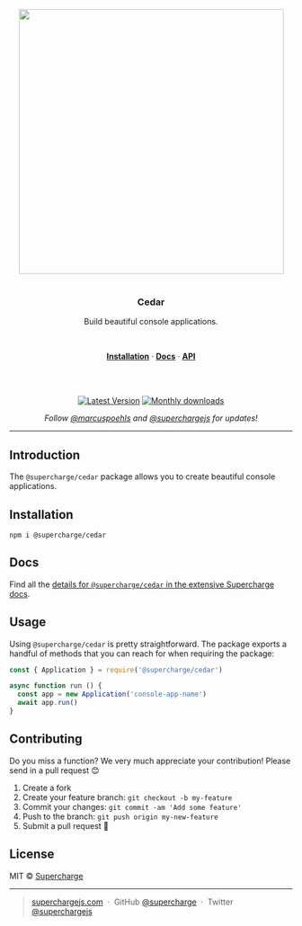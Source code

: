 <div align="center">
  <a href="https://superchargejs.com">
    <img width="471" style="max-width:100%;" src="https://superchargejs.com/images/supercharge-text.svg" />
  </a>
  <br/>
  <br/>
  <p>
    <h3>Cedar</h3>
  </p>
  <p>
    Build beautiful console applications.
  </p>
  <br/>
  <p>
    <a href="#installation"><strong>Installation</strong></a> ·
    <a href="#docs"><strong>Docs</strong></a> ·
    <a href="#api"><strong>API</strong></a>
  </p>
  <br/>
  <br/>
  <p>
    <a href="https://www.npmjs.com/package/@supercharge/cedar"><img src="https://img.shields.io/npm/v/@supercharge/cedar.svg" alt="Latest Version"></a>
    <a href="https://www.npmjs.com/package/@supercharge/cedar"><img src="https://img.shields.io/npm/dm/@supercharge/cedar.svg" alt="Monthly downloads"></a>
  </p>
  <p>
    <em>Follow <a href="http://twitter.com/marcuspoehls">@marcuspoehls</a> and <a href="http://twitter.com/superchargejs">@superchargejs</a> for updates!</em>
  </p>
</div>

---

## Introduction
The `@supercharge/cedar` package allows you to create beautiful console applications.


## Installation

```
npm i @supercharge/cedar
```


## Docs
Find all the [details for `@supercharge/cedar` in the extensive Supercharge docs](https://superchargejs.com/docs/console).


## Usage
Using `@supercharge/cedar` is pretty straightforward. The package exports a handful of methods that you can reach for when requiring the package:

```js
const { Application } = require('@supercharge/cedar')

async function run () {
  const app = new Application('console-app-name')
  await app.run()
}
```


## Contributing
Do you miss a function? We very much appreciate your contribution! Please send in a pull request 😊

1.  Create a fork
2.  Create your feature branch: `git checkout -b my-feature`
3.  Commit your changes: `git commit -am 'Add some feature'`
4.  Push to the branch: `git push origin my-new-feature`
5.  Submit a pull request 🚀


## License
MIT © [Supercharge](https://superchargejs.com)

---

> [superchargejs.com](https://superchargejs.com) &nbsp;&middot;&nbsp;
> GitHub [@supercharge](https://github.com/supercharge) &nbsp;&middot;&nbsp;
> Twitter [@superchargejs](https://twitter.com/superchargejs)

